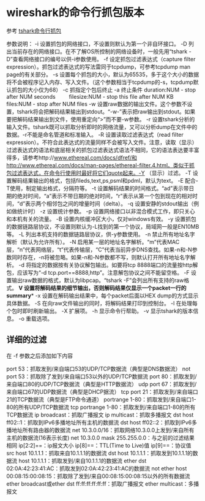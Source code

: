 # wireshark的命令行抓包版本
参考 [tshark命令行抓包](https://juejin.cn/post/6994232948618690591)

参数说明：
-i 设置抓包的网络接口，不设置则默认为第一个非自环接口。
-D 列出当前存在的网络接口。在不了解OS所控制的网络设备时，一般先用“tshark -D”查看网络接口的编号以供-i参数使用。
-f 设定抓包过滤表达式（capture filter expression）。抓包过滤表达式的写法雷同于tcpdump，可参考tcpdump man page的有关部分。
-s 设置每个抓包的大小，默认为65535，多于这个大小的数据将不会被程序记入内存、写入文件。（这个参数相当于tcpdump的-s，tcpdump默认抓包的大小仅为68）
-c 抓指定个包后终止
-a 终止条件 duration:NUM - stop after NUM seconds
          filesize:NUM - stop this file after NUM KB
          files:NUM - stop after NUM files
-w 设置raw数据的输出文件。这个参数不设置，tshark将会把解码结果输出到stdout。“-w-”表示把raw输出到stdout。如果要把解码结果输出到文件，使用重定向“>”而不要-w参数。 
-r 设置tshark分析的输入文件。tshark既可以抓取分析即时的网络流量，又可以分析dump在文件中的数据。-r不能是命名管道和标准输入。
-R 设置读取过滤表达式（read filter expression）。不符合此表达式的流量同样不会被写入文件。注意，读取（显示）过滤表达式的语法和底层相关的抓包过滤表达式语法不相同，它的语法表达要丰富得多，请参考http://www.ethereal.com/docs/dfref/和http://www.ethereal.com/docs/man-pages/ethereal-filter.4.html。类似于抓包过滤表达式，在命令行使用时最好将它们quote起来。-Y （显示）过滤。
-T 设置解码结果输出的格式，包括fileds,text,ps,psml和pdml，默认为text。
-E 配合-T使用，制定输出格式，分隔符等。
-t 设置解码结果的时间格式。“ad”表示带日期的绝对时间，“a”表示不带日期的绝对时间，“r”表示从第一个包到现在的相对时间，“d”表示两个相邻包之间的增量时间（delta）。
-q 设置安静的stdout输出（例如做统计时）
-z 设置统计参数。
-p 设置网络接口以非混合模式工作，即只关心和本机有关的流量。
-B 设置内核缓冲区大小，仅对windows有效。
-y 设置抓包的数据链路层协议，不设置则默认为-L找到的第一个协议，局域网一般是EN10MB等。
-L 列出本机支持的数据链路层协议，供-y参数使用。
-n 禁止所有地址名字解析（默认为允许所有）。
-N 启用某一层的地址名字解析。“m”代表MAC层，“n”代表网络层，“t”代表传输层，“C”代表当前异步DNS查找。如果-n和-N参数同时存在，-n将被忽略。如果-n和-N参数都不写，则默认打开所有地址名字解析。
-d 将指定的数据按有关协议解包输出。如要将tcp 8888端口的流量按http解包，应该写为“-d tcp.port==8888,http”。注意解包协议之间不能留空格。
-F 设置输出raw数据的格式，默认为libpcap。“tshark -F”会列出所有支持的raw格式。
**V 设置将解码结果的细节输出，否则解码结果仅显示一个packet一行的summary***
-x 设置在解码输出结果中，每个packet后面以HEX dump的方式显示具体数据。
-S 在向raw文件输出的同时，将解码结果打印到控制台。
-l 在处理每个包时即时刷新输出。
-X 扩展项。
-h 显示命令行帮助。
-v 显示tshark的版本信息。
-o 重载选项。

## 详细的过滤
在  -f 参数之后添加如下内容

port 53：抓取发到/来自端口53的UDP/TCP数据流（典型是DNS数据流）
not port 53：抓取除了发到/来自端口53以外的UDP/TCP数据流
port 80：抓取发到/来自端口80的UDP/TCP数据流（典型是HTTP数据流）
udp port 67：抓取发到/来自端口67的UDP数据流（典型是DHCP据流）
tcp port 21：抓取发到/来自端口21的TCP数据流（典型是FTP命令通道）
portrange 1-80：抓取发到/来自端口1-80的所有UDP/TCP数据流
tcp portrange 1-80：抓取发到/来自端口1-80的所有TCP数据流
ip broadcast：抓取广播报文
ip multicast：抓取多播报文
dst host ff02::1：抓取到IPv6多播地址所有主机的数据流
dst host ff02::2：抓取到IPv6多播地址所有路由器的数据流
net 10.3.0.0/16：抓取网络10.3.0.0上发到/来自所有主机的数据流(16表示长度)
net 10.3.0.0 mask 255.255.0.0：与之前的过滤结果相同
ip[2:2]==<number>：ip报文大小
ip[8]==<number>：TTL(Time to Live)值 
ip[9]==<number>：协议值
src host 10.1.1.1：抓取来自10.1.1.1的数据流 
dst host 10.1.1.1：抓取发到10.1.1.1的数据流
host 10.1.1.1：抓取发到/来自10.1.1.1的数据流 
ether dst 02:0A:42:23:41:AC：抓取发到02:0A:42:23:41:AC的数据流
not ether host 00:08:15:00:08:15：抓取除了发到/来自00:08:15:00:08:15以外的所有数据流 
ether broadcast或ether dst ff:ff:ff:ff:ff:ff：抓取广播报文
ether multicast：多播报文





